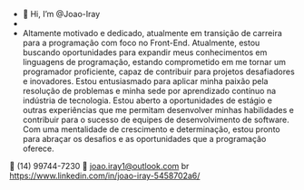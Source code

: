 - 👋 Hi, I’m @Joao-Iray
-
-   Altamente motivado e dedicado, atualmente em transição de carreira para a programação com foco no Front-End.
Atualmente, estou buscando oportunidades para expandir meus conhecimentos em linguagens de programação, estando comprometido em me tornar um programador proficiente, capaz de contribuir para projetos desafiadores e inovadores.
Estou entusiasmado para aplicar minha paixão pela resolução de problemas e minha sede por aprendizado contínuo na indústria de tecnologia. Estou aberto a oportunidades de estágio e outras experiências que me permitam desenvolver minhas habilidades e contribuir para o sucesso de equipes de desenvolvimento de software. Com uma mentalidade de crescimento e determinação, estou pronto para abraçar os desafios e as oportunidades que a programação oferece.

📱 (14) 99744-7230
📧 joao.iray1@outlook.com
br
https://www.linkedin.com/in/joao-iray-5458702a6/
